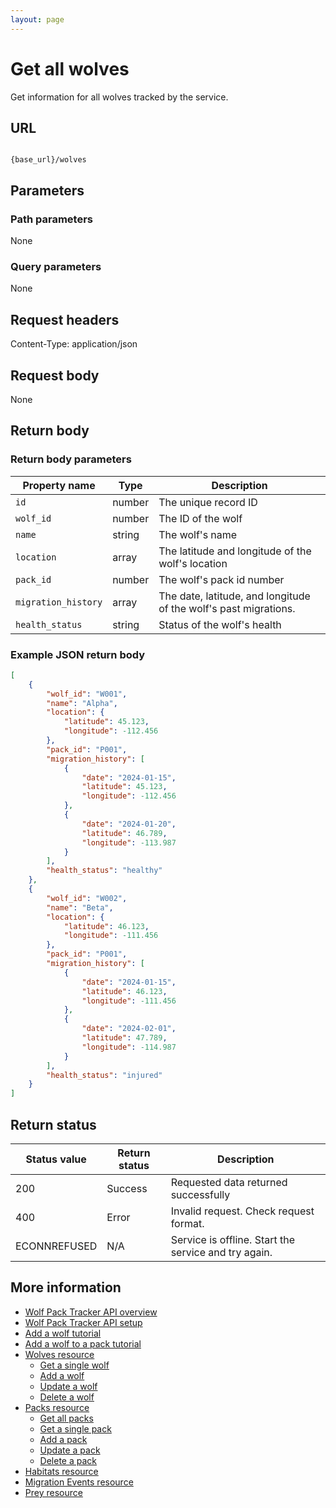 ```yaml
---
layout: page
---
```


# Get all wolves

Get information for all wolves tracked by the service.

## URL

```shell

{base_url}/wolves
```

## Parameters

### Path parameters

None

### Query parameters

None

## Request headers

Content-Type: application/json

## Request body

None

## Return body

### Return body parameters

| Property name | Type | Description |
| ------------- | ----------- | ----------- |
| `id`	|number	|The unique record ID|
|`wolf_id` | number | The ID of the wolf|
|`name` | string | The wolf's name|
|`location` | array | The latitude and longitude of the wolf's location|
|`pack_id` | number | The wolf's pack id number|
|`migration_history` | array | The date, latitude, and longitude of the wolf's past migrations. 
|`health_status` |string| Status of the wolf's health|


### Example JSON return body

```JSON
[
    {
        "wolf_id": "W001",
        "name": "Alpha",
        "location": {
            "latitude": 45.123,
            "longitude": -112.456
        },
        "pack_id": "P001",
        "migration_history": [
            {
                "date": "2024-01-15",
                "latitude": 45.123,
                "longitude": -112.456
            },
            {
                "date": "2024-01-20",
                "latitude": 46.789,
                "longitude": -113.987
            }
        ],
        "health_status": "healthy"
    },
    {
        "wolf_id": "W002",
        "name": "Beta",
        "location": {
            "latitude": 46.123,
            "longitude": -111.456
        },
        "pack_id": "P001",
        "migration_history": [
            {
                "date": "2024-01-15",
                "latitude": 46.123,
                "longitude": -111.456
            },
            {
                "date": "2024-02-01",
                "latitude": 47.789,
                "longitude": -114.987
            }
        ],
        "health_status": "injured"
    }
]
```

## Return status

| Status value | Return status | Description |
| ------------- | ----------- | ----------- |
| 200 | Success | Requested data returned successfully |
| 400 | Error | Invalid request. Check request format. |
| ECONNREFUSED | N/A | Service is offline. Start the service and try again. |

## More information

* [Wolf Pack Tracker API overview](../index.md)
* [Wolf Pack Tracker API setup](../getting-started.md)
* [Add a wolf tutorial](../tutorials/add-wolf-tutorial.md)
* [Add a wolf to a pack tutorial](../tutorials/update-pack-tutorial.md)
* [Wolves resource](wolves.md)
    * [Get a single wolf](wolves-get-single.md)
    * [Add a wolf](wolves-post.md)
    * [Update a wolf](wolves-put.md)
    * [Delete a wolf](wolves-delete.md)
* [Packs resource](packs.md)
    * [Get all packs](packs-get-all.md)
    * [Get a single pack](packs-get-single.md)
    * [Add a pack](packs-post.md)
    * [Update a  pack](packs-put.md)
    * [Delete a pack](packs-delete.md)
* [Habitats resource](habitats.md)
* [Migration Events resource](migration-events.md)
* [Prey resource](prey.md)
